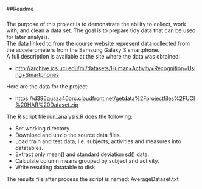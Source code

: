 ##Readme

### 
The purpose of this project is to demonstrate the ability to collect, work with, and clean a data set. 
The goal is to prepare tidy data that can be used for later analysis.  
The data linked to from the course website represent data collected from the accelerometers from the Samsung Galaxy S smartphone.  
A full description is available at the site where the data was obtained: 

- http://archive.ics.uci.edu/ml/datasets/Human+Activity+Recognition+Using+Smartphones  

Here are the data for the project: 
- https://d396qusza40orc.cloudfront.net/getdata%2Fprojectfiles%2FUCI%20HAR%20Dataset.zip  

The R script file run_analysis.R does the following:  

- Set working directory.
- Download and unzip the source data files.
- Load train and test data, i.e. subjects, activities and measures into datatables.
- Extract only mean() and standard deviation sd() data.
- Calculate column means grouped by subject and activity.
- Write resulting datatable to disk.

The results file after process the script is named: AverageDataset.txt

